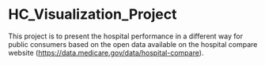 # HC_Visualization_Project
This project is to present the hospital performance in a different way for public consumers based on the open data available on the hospital compare website (https://data.medicare.gov/data/hospital-compare).
